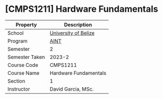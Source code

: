 # [CMPS1211] Hardware Fundamentals

| Property       | Description                                                 |
| -------------- | ----------------------------------------------------------- |
| School         | [University of Belize](https://www.ub.edu.bz/)              |
| Program        | [AINT](https://github.com/stars/andreshungbz/lists/ub-aint) |
| Semester       | 2                                                           |
| Semester Taken | 2023-2                                                      |
| Course Code    | CMPS1211                                                    |
| Course Name    | Hardware Fundamentals                                       |
| Section        | 1                                                           |
| Instructor     | David Garcia, MSc.                                          |
